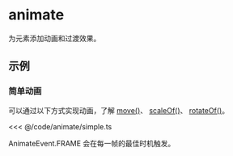 <script setup>
import Case from '/component/Case.vue'
</script>

# animate

为元素添加动画和过渡效果。

## 示例

<case name="RectAnimate" index=0 editor=false></case>

### 简单动画

可以通过以下方式实现动画，了解 [move()](/reference/property/transform.md#关键方法)、 [scaleOf()](/reference/property/transform.md#关键方法)、 [rotateOf()](/reference/property/transform.md#关键方法)。

<<< @/code/animate/simple.ts

AnimateEvent.FRAME 会在每一帧的最佳时机触发。
